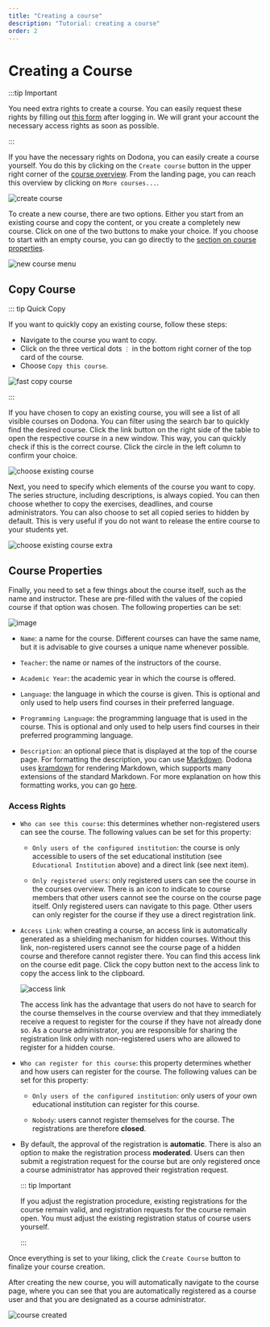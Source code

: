 ```yaml
---
title: "Creating a course"
description: "Tutorial: creating a course"
order: 2
---
```


# Creating a Course

:::tip Important

You need extra rights to create a course. You can easily request these rights by filling out [this form](https://dodona.be/en/rights_requests/new) after logging in. We will grant your account the necessary access rights as soon as possible.

:::

If you have the necessary rights on Dodona, you can easily create a course yourself. You do this by clicking on the `Create course` button in the upper right corner of the [course overview](https://dodona.be/en/courses). From the landing page, you can reach this overview by clicking on `More courses...`.

![create course](./staff.courses_new_link.png)

To create a new course, there are two options. Either you start from an existing course and copy the content, or you create a completely new course. Click on one of the two buttons to make your choice. If you choose to start with an empty course, you can go directly to the [section on course properties](#course-properties).

![new course menu](./staff.course_new_options.png)

## Copy Course

::: tip Quick Copy

If you want to quickly copy an existing course, follow these steps:
* Navigate to the course you want to copy.
* Click on the three vertical dots `⋮` in the bottom right corner of the top card of the course.
* Choose `Copy this course`.

![fast copy course](./staff.course_fast_copy.png)

:::

If you have chosen to copy an existing course, you will see a list of all visible courses on Dodona. You can filter using the search bar to quickly find the desired course. Click the link button on the right side of the table to open the respective course in a new window. This way, you can quickly check if this is the correct course. Click the circle in the left column to confirm your choice.

![choose existing course](./staff.course_new_copy_course_options.png)

Next, you need to specify which elements of the course you want to copy. The series structure, including descriptions, is always copied. You can then choose whether to copy the exercises, deadlines, and course administrators. You can also choose to set all copied series to hidden by default. This is very useful if you do not want to release the entire course to your students yet.

![choose existing course extra](./staff.course_new_copy.png)

## Course Properties

Finally, you need to set a few things about the course itself, such as the name and instructor. These are pre-filled with the values of the copied course if that option was chosen. The following properties can be set:

![image](./staff.course_new_empty.png)

* `Name`: a name for the course. Different courses can have the same name, but it is advisable to give courses a unique name whenever possible.

* `Teacher`: the name or names of the instructors of the course.

* `Academic Year`: the academic year in which the course is offered.

* `Language`: the language in which the course is given. This is optional and only used to help users find courses in their preferred language.

* `Programming Language`: the programming language that is used in the course. This is optional and only used to help users find courses in their preferred programming language.

* `Description`: an optional piece that is displayed at the top of the course page. For formatting the description, you can use [Markdown](https://en.wikipedia.org/wiki/Markdown). Dodona uses [kramdown](https://kramdown.gettalong.org) for rendering Markdown, which supports many extensions of the standard Markdown. For more explanation on how this formatting works, you can go [here](/en/references/exercise-description/).

### Access Rights

* `Who can see this course`: this determines whether non-registered users can see the course. The following values can be set for this property:

  * `Only users of the configured institution`: the course is only accessible to users of the set educational institution (see `Educational Institution` above) and a direct link (see next item).

  * `Only registered users`: only registered users can see the course in the courses overview. There is an icon to indicate to course members that other users cannot see the course on the course page itself. Only registered users can navigate to this page. Other users can only register for the course if they use a direct registration link.

* `Access Link`: when creating a course, an access link is automatically generated as a shielding mechanism for hidden courses. Without this link, non-registered users cannot see the course page of a hidden course and therefore cannot register there. You can find this access link on the course edit page. Click the copy button next to the access link to copy the access link to the clipboard.

  ![access link](./staff.course_hidden_registration_link.png)

  The access link has the advantage that users do not have to search for the course themselves in the course overview and that they immediately receive a request to register for the course if they have not already done so. As a course administrator, you are responsible for sharing the registration link only with non-registered users who are allowed to register for a hidden course.

* `Who can register for this course`: this property determines whether and how users can register for the course. The following values can be set for this property:

  * `Only users of the configured institution`: only users of your own educational institution can register for this course.

  * `Nobody`: users cannot register themselves for the course. The registrations are therefore **closed**.

* By default, the approval of the registration is **automatic**. There is also an option to make the registration process **moderated**. Users can then submit a registration request for the course but are only registered once a course administrator has approved their registration request.

  ::: tip Important

  If you adjust the registration procedure, existing registrations for the course remain valid, and registration requests for the course remain open. You must adjust the existing registration status of course users yourself.

  :::

Once everything is set to your liking, click the `Create Course` button to finalize your course creation.

After creating the new course, you will automatically navigate to the course page, where you can see that you are automatically registered as a course user and that you are designated as a course administrator.

![course created](./staff.course_created.png)

